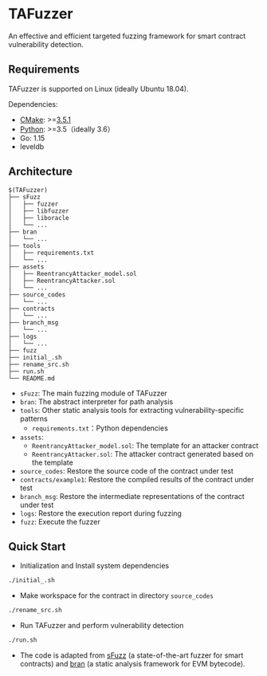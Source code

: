 # TAFuzzer

An effective and efficient targeted fuzzing framework for smart contract vulnerability detection.


## Requirements

TAFuzzer is supported on Linux (ideally Ubuntu 18.04).

Dependencies: 

* [CMake](https://cmake.org/download/): >=[3.5.1](sFuzz/CMakeLists.txt#L5)
* [Python](https://www.python.org/downloads/): >=3.5（ideally 3.6）
* Go: 1.15
* leveldb

## Architecture

```shell
$(TAFuzzer)
├── sFuzz
│   ├── fuzzer
│   ├── libfuzzer
│   ├── liboracle
│   └── ...
├── bran
│   └── ...
├── tools
│   ├── requirements.txt
│   └── ...
├── assets
│   ├── ReentrancyAttacker_model.sol
│   ├── ReentrancyAttacker.sol
│   └── ...
├── source_codes
│   └── ...
├── contracts
│   └── ...
├── branch_msg
│   └── ...
├── logs
│   └── ...
├── fuzz
├── initial_.sh
├── rename_src.sh
├── run.sh
└── README.md
```

* `sFuzz`: The main fuzzing module of TAFuzzer
* `bran`: The abstract interpreter for path analysis
* `tools`: Other static analysis tools for extracting vulnerability-specific patterns
  * `requirements.txt`：Python dependencies
* `assets`:
  * `ReentrancyAttacker_model.sol`: The template for an attacker contract
  * `ReentrancyAttacker.sol`: The attacker contract generated based on the template
* `source_codes`: Restore the source code of the contract under test
* `contracts/example1`: Restore the compiled results of the contract under test
* `branch_msg`: Restore the intermediate representations of the contract under test
* `logs`: Restore the execution report during fuzzing
* `fuzz`: Execute the fuzzer

## Quick Start

- Initialization and Install system dependencies

```bash
./initial_.sh
```

- Make workspace for the contract in directory `source_codes`

```bash
./rename_src.sh
```

- Run TAFuzzer and perform vulnerability detection

```bash
./run.sh
```

- The code is adapted from [sFuzz](https://github.com/duytai/sFuzz) (a state-of-the-art fuzzer for smart contracts) and [bran](https://github.com/Practical-Formal-Methods/bran) (a static analysis framework for EVM bytecode). 

